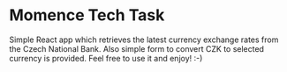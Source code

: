 # Momence Tech Task

Simple React app which retrieves the latest currency exchange rates from the Czech National Bank. Also simple form to convert CZK to selected currency is provided. Feel free to use it and enjoy! :-)
